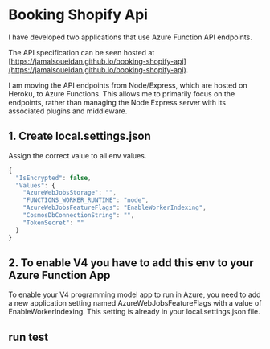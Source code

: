 # Booking Shopify Api

I have developed two applications that use Azure Function API endpoints.

The API specification can be seen hosted at [https://jamalsoueidan.github.io/booking-shopify-api](https://jamalsoueidan.github.io/booking-shopify-api).

I am moving the API endpoints from Node/Express, which are hosted on Heroku, to Azure Functions. This allows me to primarily focus on the endpoints, rather than managing the Node Express server with its associated plugins and middleware.

## 1. Create local.settings.json

Assign the correct value to all env values.

```js
{
  "IsEncrypted": false,
  "Values": {
    "AzureWebJobsStorage": "",
    "FUNCTIONS_WORKER_RUNTIME": "node",
    "AzureWebJobsFeatureFlags": "EnableWorkerIndexing",
    "CosmosDbConnectionString": "",
    "TokenSecret": ""
  }
}
```

## 2. To enable V4 you have to add this env to your Azure Function App

To enable your V4 programming model app to run in Azure, you need to add a new application setting named AzureWebJobsFeatureFlags with a value of EnableWorkerIndexing. This setting is already in your local.settings.json file.

## run test

